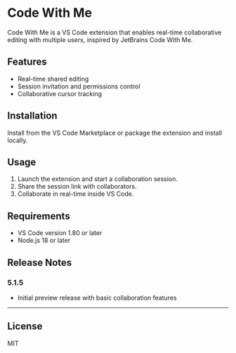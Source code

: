 # Code With Me

Code With Me is a VS Code extension that enables real-time collaborative editing with multiple users, inspired by JetBrains Code With Me.

## Features

- Real-time shared editing
- Session invitation and permissions control
- Collaborative cursor tracking

## Installation

Install from the VS Code Marketplace or package the extension and install locally.

## Usage

1. Launch the extension and start a collaboration session.
2. Share the session link with collaborators.
3. Collaborate in real-time inside VS Code.

## Requirements

- VS Code version 1.80 or later
- Node.js 18 or later

## Release Notes

### 5.1.5

- Initial preview release with basic collaboration features

---

## License

MIT
